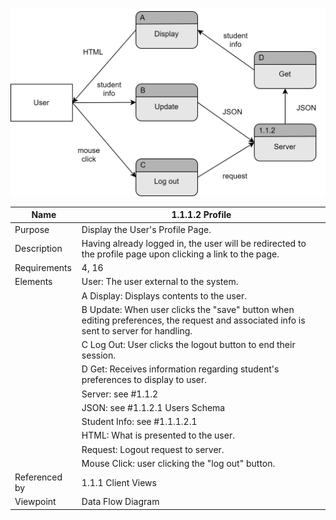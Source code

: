 ![Profile DFD](TeamThreeFiles/1.1.1.2_v7_ProfileDesignDiagram.drawio.svg)

| Name | 1.1.1.2 Profile |
| ------------- | ----------- |
| Purpose       | Display the User's Profile Page. |
| Description   | Having already logged in, the user will be redirected to the profile page upon clicking a link to the page. |
| Requirements  | 4, 16 |
| Elements      | User: The user external to the system. |
|               | A Display: Displays contents to the user.  | 
|               | B Update: When user clicks the "save" button when editing preferences, the request and associated info is sent to server for handling.  |
|               | C Log Out: User clicks the logout button to end their session. | 
|               | D Get: Receives information regarding student's preferences to display to user.  | 
|               | Server: see #1.1.2 |
|               | JSON: see #1.1.2.1 Users Schema |
|               | Student Info: see #1.1.1.2.1 |
|               | HTML: What is presented to the user. | 
|               | Request: Logout request to server. |
|               | Mouse Click: user clicking the "log out" button. | 
| Referenced by | 1.1.1 Client Views | 
| Viewpoint     | Data Flow Diagram |
